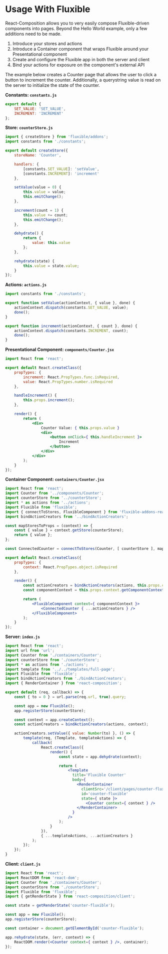 # Usage With Fluxible

React-Composition allows you to very easily compose Fluxible-driven components into pages.  Beyond the Hello World example, only a few additions need to be made.

1. Introduce your stores and actions
1. Introduce a Container component that wraps Fluxible around your Presentational component
1. Create and configure the Fluxible app in both the server and client
1. Bind your actions for exposure on the component's external API

The example below creates a Counter page that allows the user to click a button to increment the counter.  Additionally, a querystring value is read on the server to initialize the state of the counter.

**Constants: `constants.js`**

``` js
export default {
    SET_VALUE: 'SET_VALUE',
    INCREMENT: 'INCREMENT'
};
```

**Store: `counterStore.js`**

``` js
import { createStore } from 'fluxible/addons';
import constants from './constants';

export default createStore({
    storeName: 'Counter',

    handlers: {
        [constants.SET_VALUE]: 'setValue',
        [constants.INCREMENT]: 'increment'
    },

    setValue(value = 0) {
        this.value = value;
        this.emitChange();
    },

    increment(count = 1) {
        this.value += count;
        this.emitChange();
    },

    dehydrate() {
        return {
            value: this.value
        };
    },

    rehydrate(state) {
        this.value = state.value;
    }
});
```

**Actions: `actions.js`**

``` js
import constants from './constants';

export function setValue(actionContext, { value }, done) {
    actionContext.dispatch(constants.SET_VALUE, value);
    done();
}

export function increment(actionContext, { count }, done) {
    actionContext.dispatch(constants.INCREMENT, count);
    done();
}
```

**Presentational Component: `components/Counter.jsx`**

``` jsx
import React from 'react';

export default React.createClass({
    propTypes: {
        increment: React.PropTypes.func.isRequired,
        value: React.PropTypes.number.isRequired
    },

    handleIncrement() {
        this.props.increment();
    },

    render() {
        return (
            <div>
                Counter Value: { this.props.value }
                <div>
                    <button onClick={ this.handleIncrement }>
                        Increment
                    </button>
                </div>
            </div>
        );
    }
});
```

**Container Component: `containers/Counter.jsx`**

``` jsx
import React from 'react';
import Counter from '../components/Counter';
import counterStore from '../counterStore';
import * as actions from '../actions';
import Fluxible from 'fluxible';
import { connectToStores, FluxibleComponent } from 'fluxible-addons-react';
import bindActionCreators from '../bindActionCreators';

const mapStoresToProps = (context) => {
    const { value } = context.getStore(counterStore);
    return { value };
};

const ConnectedCounter = connectToStores(Counter, [ counterStore ], mapStoresToProps);

export default React.createClass({
    propTypes: {
        context: React.PropTypes.object.isRequired
    },

    render() {
        const actionCreators = bindActionCreators(actions, this.props.context);
        const componentContext = this.props.context.getComponentContext();

        return (
            <FluxibleComponent context={ componentContext }>
                <ConnectedCounter { ...actionCreators } />
            </FluxibleComponent>
        );
    }
});
```

**Server: `index.js`**

``` jsx
import React from 'react';
import url from 'url';
import Counter from './containers/Counter';
import counterStore from './counterStore';
import * as actions from './actions';
import template from '../../templates/full-page';
import Fluxible from 'fluxible';
import bindActionCreators from './bindActionCreators';
import { RenderContainer } from 'react-composition';

export default (req, callback) => {
    const { to = 0 } = url.parse(req.url, true).query;

    const app = new Fluxible();
    app.registerStore(counterStore);

    const context = app.createContext();
    const actionCreators = bindActionCreators(actions, context);

    actionCreators.setValue({ value: Number(to) }, () => {
        template(req, (Template, templateActions) => {
            callback(
                React.createClass({
                    render() {
                        const state = app.dehydrate(context);

                        return (
                            <Template
                              title='Fluxible Counter'
                              body={
                                <RenderContainer
                                  clientSrc='/client/pages/counter-fluxible.js'
                                  id='counter-fluxible'
                                  state={ state }>
                                    <Counter context={ context } />
                                </RenderContainer>
                              }
                            />
                        );
                    }
                }),
                { ...templateActions, ...actionCreators }
            );
        });
    });
}
```

**Client: `client.js`**

``` jsx
import React from 'react';
import ReactDOM from 'react-dom';
import Counter from './containers/Counter';
import counterStore from './counterStore';
import Fluxible from 'fluxible';
import { getRenderState } from 'react-composition/client';

const state = getRenderState('counter-fluxible');

const app = new Fluxible();
app.registerStore(counterStore);

const container = document.getElementById('counter-fluxible');

app.rehydrate(state, (err, context) => {
    ReactDOM.render(<Counter context={ context } />, container);
});
```

